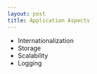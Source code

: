 ```yaml
---
layout: post
title: Application Aspects
---
```


- Internationalization
- Storage
- Scalability
- Logging
